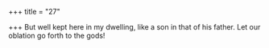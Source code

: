 +++
title = "27"

+++
But well kept here in my dwelling, like a son in that of his father. Let  our oblation go forth to the gods!  